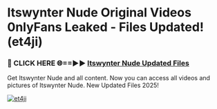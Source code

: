 # Itswynter Nude Original Videos 0nlyFans Leaked - Files Updated! (et4ji)

<h3>🔴 CLICK HERE 🌐==►► <a href="https://tinyurl.com/4mcuefdz" rel="nofollow">Itswynter Nude Updated Files</a></h3>

Get Itswynter Nude and all content. Now you can access all videos and pictures of Itswynter Nude. New Updated Files 2025!

[![et4ji](https://i.imgur.com/StAQSOY.gif)](https://tinyurl.com/4mcuefdz)
